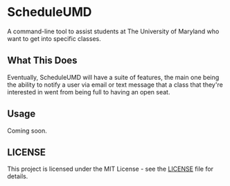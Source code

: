 # ScheduleUMD

A command-line tool to assist students at The University of Maryland who want to get into specific classes.

## What This Does

Eventually, ScheduleUMD will have a suite of features, the main one being the ability to notify a user via email or text message that a class that they're interested in went from being full to having an open seat.

## Usage
Coming soon.

## LICENSE

This project is licensed under the MIT License - see the [LICENSE](LICENSE) file for details.